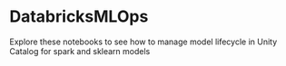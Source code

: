 # DatabricksMLOps

Explore these notebooks to see how to manage model lifecycle in Unity Catalog for spark and sklearn models 
